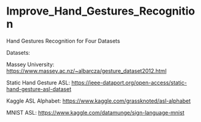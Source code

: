 # Improve_Hand_Gestures_Recognition
Hand Gestures Recognition for Four Datasets

Datasets:

Massey University:
https://www.massey.ac.nz/~albarcza/gesture_dataset2012.html

Static Hand Gesture ASL:
https://ieee-dataport.org/open-access/static-hand-gesture-asl-dataset

Kaggle ASL Alphabet:
https://www.kaggle.com/grassknoted/asl-alphabet

MNIST ASL:
https://www.kaggle.com/datamunge/sign-language-mnist
